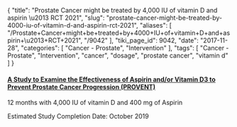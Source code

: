 {
    "title": "Prostate Cancer might be treated by 4,000 IU of vitamin D and aspirin \u2013 RCT 2021",
    "slug": "prostate-cancer-might-be-treated-by-4000-iu-of-vitamin-d-and-aspirin-rct-2021",
    "aliases": [
        "/Prostate+Cancer+might+be+treated+by+4000+IU+of+vitamin+D+and+aspirin+\u2013+RCT+2021",
        "/9042"
    ],
    "tiki_page_id": 9042,
    "date": "2017-11-28",
    "categories": [
        "Cancer - Prostate",
        "Intervention"
    ],
    "tags": [
        "Cancer - Prostate",
        "Intervention",
        "cancer",
        "dosage",
        "prostate cancer",
        "vitamin d"
    ]
}


#### [A Study to Examine the Effectiveness of Aspirin and/or Vitamin D3 to Prevent Prostate Cancer Progression (PROVENT)](https://clinicaltrials.gov/ct2/show/NCT03103152?titles=provent&rank=1)

12  months with 4,000 IU of vitamin D and 400 mg of Aspirin

Estimated Study Completion Date:	October 2019